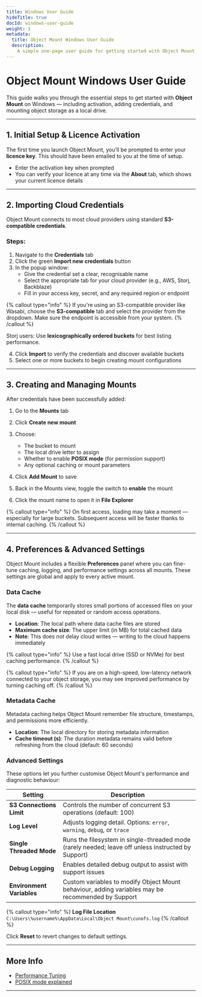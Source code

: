```yaml
---
title: Windows User Guide
hideTitle: true
docId: windows-user-guide
weight: 1
metadata:
  title: Object Mount Windows User Guide
  description:
    A simple one-page user guide for getting started with Object Mount (formerly cunoFS) on Windows.
---
```


# Object Mount Windows User Guide

This guide walks you through the essential steps to get started with **Object Mount** on Windows — including activation, adding credentials, and mounting object storage as a local drive.

---

## 1. Initial Setup & Licence Activation

The first time you launch Object Mount, you’ll be prompted to enter your **licence key**. This should have been emailed to you at the time of setup.

- Enter the activation key when prompted  
- You can verify your licence at any time via the **About** tab, which shows your current licence details

---

## 2. Importing Cloud Credentials

Object Mount connects to most cloud providers using standard **S3-compatible credentials**.

### Steps:

1. Navigate to the **Credentials** tab  
2. Click the green **Import new credentials** button  
3. In the popup window:
   - Give the credential set a clear, recognisable name
   - Select the appropriate tab for your cloud provider (e.g., AWS, Storj, Backblaze)
   - Fill in your access key, secret, and any required region or endpoint

{% callout type="info" %}
If you're using an S3-compatible provider like Wasabi, choose the **S3-compatible** tab and select the provider from the dropdown. Make sure the endpoint is accessible from your system.
{% /callout %}

Storj users: Use **lexicographically ordered buckets** for best listing performance.

4. Click **Import** to verify the credentials and discover available buckets  
5. Select one or more buckets to begin creating mount configurations

---

## 3. Creating and Managing Mounts

After credentials have been successfully added:

1. Go to the **Mounts** tab  
2. Click **Create new mount**  
3. Choose:
   - The bucket to mount
   - The local drive letter to assign
   - Whether to enable **POSIX mode** (for permission support)
   - Any optional caching or mount parameters

4. Click **Add Mount** to save  
5. Back in the Mounts view, toggle the switch to **enable** the mount  
6. Click the mount name to open it in **File Explorer**

{% callout type="info" %}
On first access, loading may take a moment — especially for large buckets. Subsequent access will be faster thanks to internal caching.
{% /callout %}

---

## 4. Preferences & Advanced Settings

Object Mount includes a flexible **Preferences** panel where you can fine-tune caching, logging, and performance settings across all mounts. These settings are global and apply to every active mount.

### Data Cache

The **data cache** temporarily stores small portions of accessed files on your local disk — useful for repeated or random access operations.

- **Location**: The local path where data cache files are stored  
- **Maximum cache size**: The upper limit (in MB) for total cached data  
- **Note**: This does *not* delay cloud writes — writing to the cloud happens immediately

{% callout type="info"  %}
Use a fast local drive (SSD or NVMe) for best caching performance.
{% /callout %}

{% callout type="info"  %}
If you are on a high-speed, low-latency network connected to your object storage, you may see improved performance by turning caching off.
{% /callout %}

### Metadata Cache

Metadata caching helps Object Mount remember file structure, timestamps, and permissions more efficiently.

- **Location**: The local directory for storing metadata information  
- **Cache timeout (s)**: The duration metadata remains valid before refreshing from the cloud (default: 60 seconds)

### Advanced Settings

These options let you further customise Object Mount's performance and diagnostic behaviour:

| Setting                             | Description |
|-------------------------------------|-------------|
| **S3 Connections Limit**            | Controls the number of concurrent S3 operations (default: 100) |
| **Log Level**                       | Adjusts logging detail. Options: `error`, `warning`, `debug`, or `trace` |
| **Single Threaded Mode**            | Runs the filesystem in single-threaded mode (rarely needed; leave off unless instructed by Support) |
| **Debug Logging**                   | Enables detailed debug output to assist with support issues |
| **Environment Variables**           | Custom variables to modify Object Mount behaviour, adding variables may be recommended by Support |

{% callout type="info"  %}
**Log File Location**  
`C:\Users\%username%\AppData\Local\Object Mount\cunofs.log`
{% /callout %}

Click **Reset** to revert changes to default settings.

---

## More Info

- [Performance Tuning](../faq/tuning/)
- [POSIX mode explained](../faq/posix-mode/)

---
